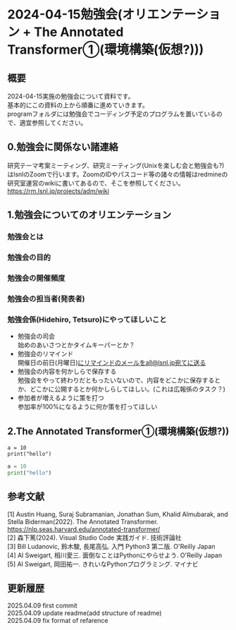 # 2024-04-15勉強会(オリエンテーション + The Annotated Transformer①(環境構築(仮想?)))
## 概要
2024-04-15実施の勉強会について資料です。<br>
基本的にこの資料の上から順番に進めていきます。<br>
programフォルダには勉強会でコーディング予定のプログラムを置いているので、適宜参照してください。<br>

## 0.勉強会に関係ない諸連絡
研究テーマ考案ミーティング、研究ミーティング(Unixを楽しむ会と勉強会も?)はlsnlのZoomで行います。ZoomのIDやパスコード等の諸々の情報はredmineの研究室運営のwikiに書いてあるので、そこを参照してください。<br>
https://rm.lsnl.jp/projects/adm/wiki

## 1.勉強会についてのオリエンテーション
### 勉強会とは
### 勉強会の目的
### 勉強会の開催頻度
### 勉強会の担当者(発表者)
### 勉強会係(Hidehiro, Tetsuro)にやってほしいこと
- 勉強会の司会<br>
始めのあいさつとかタイムキーパーとか？<br>
- 勉強会のリマインド<br>
開催日の前日(月曜日)にリマインドのメールをall@lsnl.jp宛てに送る<br>
- 勉強会の内容を何かしらで保存する<br>
勉強会をやって終わりだともったいないので、内容をどこかに保存するとか、どこかに公開するとか何かしらしてほしい。(これは広報係のタスク？)<br>
- 参加者が増えるように策を打つ<br>
参加率が100%になるように何か策を打ってほしい<br>

## 2.The Annotated Transformer①(環境構築(仮想?))

```
a = 10
print("hello")
```
```python
a = 10
print("hello")
```

## 参考文献
[1] Austin Huang, Suraj Subramanian, Jonathan Sum, Khalid Almubarak, and Stella Biderman(2022). The Annotated Transformer. https://nlp.seas.harvard.edu/annotated-transformer/<br>
[2] 森下篤(2024). Visual Studio Code 実践ガイド. 技術評論社<br>
[3] Bill Ludanovic, 鈴木駿, 長尾高弘. 入門 Python3 第二版. O'Reilly Japan<br>
[4] Al Sweigart, 相川愛三. 面倒なことはPythonにやらせよう. O'Reilly Japan<br>
[5] Al Sweigart, 岡田祐一. きれいなPythonプログラミング. マイナビ<br>

## 更新履歴
2025.04.09 first commit<br>
2025.04.09 update readme(add structure of readme)<br>
2025.04.09 fix format of refarence<br>